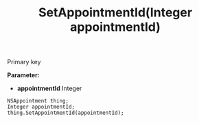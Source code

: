 ﻿---
uid: crmscript_ref_NSAppointment_SetAppointmentId
title: SetAppointmentId(Integer appointmentId)
intellisense: NSAppointment.SetAppointmentId
keywords: NSAppointment, GetAppointmentId
so.topic: reference
---

Primary key

**Parameter:** 
 - **appointmentId** Integer

```crmscript
NSAppointment thing;
Integer appointmentId;
thing.SetAppointmentId(appointmentId);
```

